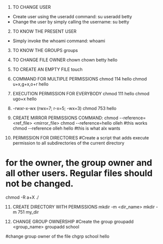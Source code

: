 1. TO CHANGE USER
- Create user using the useradd command:
su useradd betty
- Change the user by simply calling the username: su betty

2. TO KNOW THE PRESENT USER
- Simply invoke the whoami command: whoami

3. TO KNOW THE GROUPS
groups

4. TO CHANGE FILE OWNER
chown <username> <filename>
chown betty hello

5. TO CREATE AN EMPTY FILE
touch <filename>

6. COMMAND FOR MULTIPLE PERMISSIONS
chmod 114 hello
chmod u+x,g+x,o+r hello

7. EXECUTION PERMISSION FOR EVERYBODY
chmod 111 hello
chmod ugo+x hello

8. -rwxr-x-wx
(rwx=7; r-x=5; -wx=3)
chmod 753 hello

9. CREATE MIRROR PERMISSIONS
COMMAND: chmod --reference=<ref_file> <mirror_file>
chmod --reference=hello olleh #this works
chmod --reference olleh hello #this is what alx wants

10. PERMISSION FOR DIRECTORIES
#Create a script that adds execute permission to all subdirectories of the current directory
# for the owner, the group owner and all other users. Regular files should not be changed.
chmod -R a+X ./

11. CREATE DIRECTORY WITH PERMISSIONS
mkdir -m <permission> <dir_name>
mkdir -m 751 my_dir

12. CHANGE GROUP OWNERSHIP
#Create the group
groupadd <group_name>
groupadd school

#change group owner of the file
chgrp school hello
